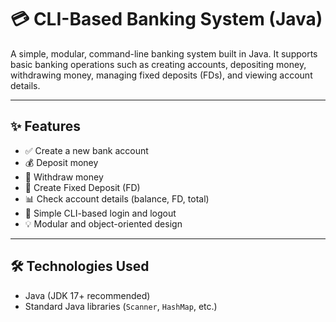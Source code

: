 # 💳 CLI-Based Banking System (Java)

A simple, modular, command-line banking system built in Java. It supports basic banking operations such as creating accounts, depositing money, withdrawing money, managing fixed deposits (FDs), and viewing account details.

---

## ✨ Features

- ✅ Create a new bank account
- 💰 Deposit money
- 🏧 Withdraw money
- 🏦 Create Fixed Deposit (FD)
- 📊 Check account details (balance, FD, total)
- 🔐 Simple CLI-based login and logout
- 💡 Modular and object-oriented design

---

## 🛠️ Technologies Used

- Java (JDK 17+ recommended)
- Standard Java libraries (`Scanner`, `HashMap`, etc.)

